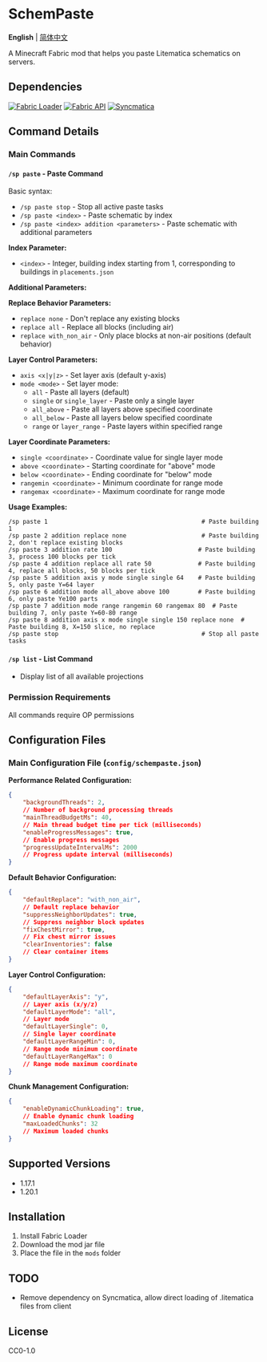 # SchemPaste

**English** | [简体中文](README_CN.md)

A Minecraft Fabric mod that helps you paste Litematica schematics on servers.

## Dependencies

[![Fabric Loader](https://img.shields.io/badge/Fabric%20Loader-0.14.8+-brightgreen?style=flat-square&logo=fabricmc&logoColor=white)](https://fabricmc.net/)
[![Fabric API](https://img.shields.io/badge/Fabric%20API-Required-orange?style=flat-square&logo=fabricmc&logoColor=white)](https://github.com/FabricMC/fabric)
[![Syncmatica](https://img.shields.io/badge/Syncmatica-Required-blue?style=flat-square&logo=minecraft&logoColor=white)](https://github.com/End-Tech/syncmatica)

## Command Details

### Main Commands

#### `/sp paste` - Paste Command

Basic syntax:

- `/sp paste stop` - Stop all active paste tasks
- `/sp paste <index>` - Paste schematic by index
- `/sp paste <index> addition <parameters>` - Paste schematic with additional parameters

**Index Parameter:**

- `<index>` - Integer, building index starting from 1, corresponding to buildings in `placements.json`

**Additional Parameters:**

**Replace Behavior Parameters:**

- `replace none` - Don't replace any existing blocks
- `replace all` - Replace all blocks (including air)
- `replace with_non_air` - Only place blocks at non-air positions (default behavior)

**Layer Control Parameters:**

- `axis <x|y|z>` - Set layer axis (default y-axis)
- `mode <mode>` - Set layer mode:
    - `all` - Paste all layers (default)
    - `single` or `single_layer` - Paste only a single layer
    - `all_above` - Paste all layers above specified coordinate
    - `all_below` - Paste all layers below specified coordinate
    - `range` or `layer_range` - Paste layers within specified range

**Layer Coordinate Parameters:**

- `single <coordinate>` - Coordinate value for single layer mode
- `above <coordinate>` - Starting coordinate for "above" mode
- `below <coordinate>` - Ending coordinate for "below" mode
- `rangemin <coordinate>` - Minimum coordinate for range mode
- `rangemax <coordinate>` - Maximum coordinate for range mode

**Usage Examples:**

```
/sp paste 1                                           # Paste building 1
/sp paste 2 addition replace none                     # Paste building 2, don't replace existing blocks
/sp paste 3 addition rate 100                        # Paste building 3, process 100 blocks per tick
/sp paste 4 addition replace all rate 50             # Paste building 4, replace all blocks, 50 blocks per tick
/sp paste 5 addition axis y mode single single 64    # Paste building 5, only paste Y=64 layer
/sp paste 6 addition mode all_above above 100        # Paste building 6, only paste Ye100 parts
/sp paste 7 addition mode range rangemin 60 rangemax 80  # Paste building 7, only paste Y=60-80 range
/sp paste 8 addition axis x mode single single 150 replace none  # Paste building 8, X=150 slice, no replace
/sp paste stop                                        # Stop all paste tasks
```

#### `/sp list` - List Command

- Display list of all available projections

### Permission Requirements

All commands require OP permissions

## Configuration Files

### Main Configuration File (`config/schempaste.json`)

**Performance Related Configuration:**

```json
{
    "backgroundThreads": 2,
    // Number of background processing threads
    "mainThreadBudgetMs": 40,
    // Main thread budget time per tick (milliseconds)
    "enableProgressMessages": true,
    // Enable progress messages
    "progressUpdateIntervalMs": 2000
    // Progress update interval (milliseconds)
}
```

**Default Behavior Configuration:**

```json
{
    "defaultReplace": "with_non_air",
    // Default replace behavior
    "suppressNeighborUpdates": true,
    // Suppress neighbor block updates
    "fixChestMirror": true,
    // Fix chest mirror issues
    "clearInventories": false
    // Clear container items
}
```

**Layer Control Configuration:**

```json
{
    "defaultLayerAxis": "y",
    // Layer axis (x/y/z)
    "defaultLayerMode": "all",
    // Layer mode
    "defaultLayerSingle": 0,
    // Single layer coordinate
    "defaultLayerRangeMin": 0,
    // Range mode minimum coordinate
    "defaultLayerRangeMax": 0
    // Range mode maximum coordinate
}
```

**Chunk Management Configuration:**

```json
{
    "enableDynamicChunkLoading": true,
    // Enable dynamic chunk loading
    "maxLoadedChunks": 32
    // Maximum loaded chunks
}
```

## Supported Versions

- 1.17.1
- 1.20.1

## Installation

1. Install Fabric Loader
2. Download the mod jar file
3. Place the file in the `mods` folder

## TODO

- Remove dependency on Syncmatica, allow direct loading of .litematica files from client

## License

CC0-1.0
